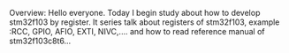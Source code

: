 Overview: 
Hello everyone. Today I begin study about how to develop stm32f103 by register. It series talk about registers of stm32f103,
example :RCC, GPIO, AFIO, EXTI, NIVC,.... and how to read reference manual of stm32f103c8t6...
